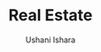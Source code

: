 ---
is_programmatic_layout_5: true
draft: false
title: Real Estate
snippet: Real Estate
image:
  src: /images/pseo/best-work-management-tools-for-real-estate.jpg
  alt: real estate, task management, resource management, productivity
publishDate: 2024-12-18
category: ""
author: Ushani Ishara
tags:
  - realestate
  - Tips
  - Open-Source
  - Team
content_01: |
    The real estate industry is dynamic and competitive, where agents and brokers must navigate complex transactions, varying market conditions, and client expectations simultaneously. Effective task management tools are vital for success in this industry as they help streamline workflows, enhance communication, and ensure timely follow-ups, ultimately leading to increased sales and client satisfaction.',
content_02: |
    Real estate teams use Worklenz to streamline property management tasks, track deadlines, and optimize project coordination.
description: Discover the best work management tools for real estate including WorkLenz, designed for your specific needs.
related: [best-work-management-tools-for-property-management, best-work-management-tools-for-residential-construction, best-work-management-tools-for-real-estate-investment, best-work-management-tools-for-architecture]
---